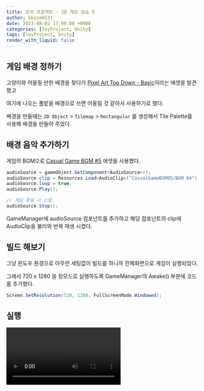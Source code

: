 ```yaml
---
title: 토이 프로젝트 - 2D 게임 실습 5
author: kksoo0131
date: 2023-08-02 17:00:00 +0900
categories: [toyProject, Unity]
tags: [toyProject, Unity]
render_with_liquid: false
---
```


## 게임 배경 정하기

고양이와 어울릴 만한 배경을 찾다가 [Pixel Art Top Down - Basic](https://assetstore.unity.com/packages/p/pixel-art-top-down-basic-187605)이라는 에셋을 발견했고

여기에 나오는 풀밭을 배경으로 쓰면 어울릴 것 같아서 사용하기로 했다.

배경을 만들때는 `2D Object` > `Tilemap` > `Rectangular` 를 생성해서 Tile Palette를 사용해 배경을 만들어 주었다.

## 배경 음악 추가하기

게임의 BGM으로 [Casual Game BGM #5](https://assetstore.unity.com/packages/audio/music/casual-game-bgm-5-135943) 에셋을 사용했다.

```cs
audioSource = gameObject.GetComponent<AudioSource>();
audioSource.clip = Resources.Load<AudioClip>("CasualGameBGM05/BGM_04");
audioSource.loop = true;
audioSource.Play();

// 게임 종료 시 스탑
audioSource.Stop();
```

GameManager에 audioSource 컴포넌트를 추가하고 해당 컴포넌트의 clip에 AudioClip을 불러와 반복 재생 시켰다.

## 빌드 해보기

그냥 윈도우 환경으로 아무런 세팅없이 빌드를 하니까 전체화면으로 게임이 실행되었다.

그래서 720 x 1280 을 창모드로 실행하도록 GameManager의 Awake() 부분에 코드를 추가했다.

```cs
Screen.SetResolution(720, 1280, FullScreenMode.Windowed);
```

## 실행

![게임 플레이 영상](/assets/videos/catchCat.mp4)
